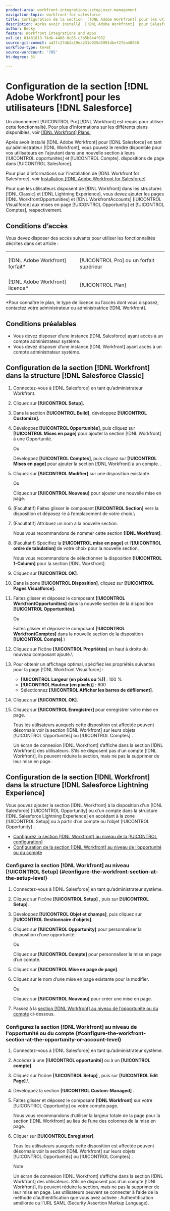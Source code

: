 ```yaml
---
product-area: workfront-integrations;setup;user-management
navigation-topic: workfront-for-salesforce
title: Configuration de la section  [!DNL Adobe Workfront] pour les utilisateurs  [!DNL Salesforce]
description: Après avoir installé  [!DNL Adobe Workfront]  pour Salesforce en tant qu’administrateur  [!DNL Workfront] , vous pouvez le rendre disponible pour vos utilisateurs en l’ajoutant dans une nouvelle section à leurs mises en page d’opportunités et de compte dans Salesforce.
author: Becky
feature: Workfront Integrations and Apps
exl-id: 81481813-74db-4408-8c85-c3b5b844f932
source-git-commit: ad2fc27db2a19ea231e925d5991dbef27ea48030
workflow-type: tm+mt
source-wordcount: '705'
ht-degree: 5%

---
```


# Configuration de la section [!DNL Adobe Workfront] pour les utilisateurs [!DNL Salesforce]

Un abonnement [!UICONTROL Pro] [!DNL Workfront] est requis pour utiliser cette fonctionnalité. Pour plus d’informations sur les différents plans disponibles, voir [[!DNL Workfront] Plans.](https://www.workfront.com/plans?lang=fr)

Après avoir installé [!DNL Adobe Workfront] pour [!DNL Salesforce] en tant qu&#39;administrateur [!DNL Workfront], vous pouvez le rendre disponible pour vos utilisateurs en l&#39;ajoutant dans une nouvelle section à leurs [!UICONTROL opportunités] et [!UICONTROL Compte].
dispositions de page dans [!UICONTROL Salesforce].

Pour plus d&#39;informations sur l&#39;installation de [!DNL Workfront for Salesforce], voir [Installation [!DNL Adobe Workfront for Salesforce]](../../workfront-integrations-and-apps/using-workfront-with-salesforce/install-workfront-for-salesforce.md).

Pour que les utilisateurs disposent de [!DNL Workfront] dans les structures [!DNL Classic] et [!DNL Lightning Experience], vous devez ajouter les pages [!DNL WorkfrontOpportunities] et [!DNL WorkfrontAccounts] [!UICONTROL Visualforce] aux mises en page [!UICONTROL Opportunity] et [!UICONTROL Comptes], respectivement.

## Conditions d’accès

Vous devez disposer des accès suivants pour utiliser les fonctionnalités décrites dans cet article :

<table style="table-layout:auto"> 
 <col> 
 <col> 
 <tbody> 
  <tr> 
   <td role="rowheader">[!DNL Adobe Workfront] forfait*</td> 
   <td> <p>[!UICONTROL Pro] ou un forfait supérieur</p> </td> 
  </tr> 
  <tr> 
   <td role="rowheader">[!DNL Adobe Workfront] licence*</td> 
   <td> <p>[!UICONTROL Plan]</p> </td> 
  </tr> 
 </tbody> 
</table>

&#42;Pour connaître le plan, le type de licence ou l’accès dont vous disposez, contactez votre administrateur ou administratrice [!DNL Workfront].

## Conditions préalables

* Vous devez disposer d’une instance [!DNL Salesforce] ayant accès à un compte administrateur système.
* Vous devez disposer d’une instance [!DNL Workfront] ayant accès à un compte administrateur système.

## Configuration de la section [!DNL Workfront] dans la structure [!DNL Salesforce Classic]

1. Connectez-vous à [!DNL Salesforce] en tant qu’administrateur Workfront.
1. Cliquez sur **[!UICONTROL Setup].**
1. Dans la section **[!UICONTROL Build]**, développez **[!UICONTROL Customize].**

1. Développez **[!UICONTROL Opportunités]**, puis cliquez sur **[!UICONTROL Mises en page]** pour ajouter la section [!DNL Workfront] à une Opportunité.

   Ou

   Développez **[!UICONTROL Comptes]**, puis cliquez sur **[!UICONTROL Mises en page]** pour ajouter la section [!DNL Workfront] à un compte.
.

1. Cliquez sur **[!UICONTROL Modifier]** sur une disposition existante.

   Ou

   Cliquez sur **[!UICONTROL Nouveau]** pour ajouter une nouvelle mise en page.

1. (Facultatif) Faites glisser le composant **[!UICONTROL Section]** vers la disposition et déposez-le à l’emplacement de votre choix.\

1. (Facultatif) Attribuez un nom à la nouvelle section.

   Nous vous recommandons de nommer cette section **[!DNL Workfront]**.

1. (Facultatif) Spécifiez la **[!UICONTROL mise en page]** et l’**[!UICONTROL ordre de tabulation]** de votre choix pour la nouvelle section.

   Nous vous recommandons de sélectionner la disposition **[!UICONTROL 1-Column]** pour la section [!DNL Workfront].

1. Cliquez sur **[!UICONTROL OK]**.
1. Dans la zone **[!UICONTROL Disposition]**, cliquez sur **[!UICONTROL Pages Visualforce].**

1. Faites glisser et déposez le composant **[!UICONTROL WorkfrontOpportunities]** dans la nouvelle section de la disposition **[!UICONTROL Opportunités]**.

   Ou

   Faites glisser et déposez le composant **[!UICONTROL WorkfrontComptes]** dans la nouvelle section de la disposition **[!UICONTROL Compte]**.\

1. Cliquez sur l’icône **[!UICONTROL Propriétés]** en haut à droite du nouveau composant ajouté.\

1. Pour obtenir un affichage optimal, spécifiez les propriétés suivantes pour la page [!DNL Workfront Visualforce] :

   * **[!UICONTROL Largeur (en pixels ou %)]** : 100 %
   * **[!UICONTROL Hauteur (en pixels)]** : 600
   * Sélectionnez **[!UICONTROL Afficher les barres de défilement]**.

1. Cliquez sur **[!UICONTROL OK]**.
1. Cliquez sur **[!UICONTROL Enregistrer]** pour enregistrer votre mise en page.

   Tous les utilisateurs auxquels cette disposition est affectée peuvent désormais voir la section [!DNL Workfront] sur leurs objets [!UICONTROL Opportunités] ou [!UICONTROL Comptes] .

   Un écran de connexion [!DNL Workfront] s’affiche dans la section [!DNL Workfront] des utilisateurs. S’ils ne disposent pas d’un compte [!DNL Workfront], ils peuvent réduire la section, mais ne pas la supprimer de leur mise en page.

## Configuration de la section [!DNL Workfront] dans la structure [!DNL Salesforce Lightning Experience]

Vous pouvez ajouter la section [!DNL Workfront] à la disposition d&#39;un [!DNL Salesforce] [!UICONTROL Opportunity] ou d&#39;un compte
dans la structure [!DNL Salesforce Lightning Experience] en accédant à la zone [!UICONTROL Setup] ou à partir d’un compte
ou l’objet [!UICONTROL Opportunity] .

* [Configurez la section  [!DNL Workfront] au niveau de la [!UICONTROL configuration]](#configure-the-workfront-section-at-the-setup-level-configure-the-workfront-section-at-the-setup-level)
* [Configuration de la section  [!DNL Workfront] au niveau de l’opportunité ou du compte](#configure-the-workfront-section-at-the-opportunity-or-account-level-configure-the-workfront-section-at-the-opportunity-or-account-level)

### Configurez la section [!DNL Workfront] au niveau [!UICONTROL Setup] {#configure-the-workfront-section-at-the-setup-level}

1. Connectez-vous à [!DNL Salesforce] en tant qu’administrateur système.
1. Cliquez sur l&#39;icône **[!UICONTROL Setup]** , puis sur **[!UICONTROL Setup]**.

1. Développez **[!UICONTROL Objet et champs]**, puis cliquez sur **[!UICONTROL Gestionnaire d’objets]**.

1. Cliquez sur **[!UICONTROL Opportunity]** pour personnaliser la disposition d&#39;une opportunité.

   Ou

   Cliquez sur **[!UICONTROL Compte]** pour personnaliser la mise en page d’un compte.

1. Cliquez sur **[!UICONTROL Mise en page de page]**.
1. Cliquez sur le nom d’une mise en page existante pour la modifier.

   Ou

   Cliquez sur **[!UICONTROL Nouveau]** pour créer une mise en page.

1. Passez à la [section [!DNL Workfront] au niveau de l’opportunité ou du compte](#configure-the-workfront-section-at-the-opportunity-or-account-level-configure-the-workfront-section-at-the-opportunity-or-account-level) ci-dessous.

### Configurez la section [!DNL Workfront] au niveau de l&#39;opportunité ou du compte {#configure-the-workfront-section-at-the-opportunity-or-account-level}

1. Connectez-vous à [!DNL Salesforce] en tant qu’administrateur système.
1. Accédez à une **[!UICONTROL opportunité]** ou à un **[!UICONTROL compte]**.

1. Cliquez sur l’icône **[!UICONTROL Setup]** , puis sur **[!UICONTROL Edit Page]**.\

1. Développez la section **[!UICONTROL Custom-Managed]** .
1. Faites glisser et déposez le composant **[!DNL Workfront]** sur votre [!UICONTROL Opportunity] ou votre compte
page.

   Nous vous recommandons d’utiliser la largeur totale de la page pour la section [!DNL Workfront] au lieu de l’une des colonnes de la mise en page.

1. Cliquer sur **[!UICONTROL Enregistrer]**.

   Tous les utilisateurs auxquels cette disposition est affectée peuvent désormais voir la section [!DNL Workfront] sur leurs objets [!UICONTROL Opportunités] ou [!UICONTROL Comptes] .

   >[!NOTE]
   >
   >Un écran de connexion [!DNL Workfront] s’affiche dans la section [!DNL Workfront] des utilisateurs. S’ils ne disposent pas d’un compte [!DNL Workfront], ils peuvent réduire la section, mais ne pas la supprimer de leur mise en page. Les utilisateurs peuvent se connecter à l’aide de la méthode d’authentification que vous avez activée : Authentification améliorée ou l’URL SAML (Security Assertion Markup Language).

